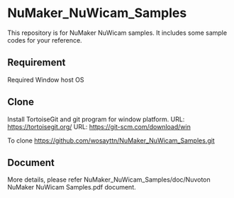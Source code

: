 # NuMaker_NuWicam_Samples

  This repository is for NuMaker NuWicam samples. It includes some sample codes for your reference.

## Requirement

  Required Window host OS

## Clone

Install TortoiseGit and git program for window platform.
URL: https://tortoisegit.org/
URL: https://git-scm.com/download/win 

To clone https://github.com/wosayttn/NuMaker_NuWicam_Samples.git

## Document

More details, please refer NuMaker_NuWicam_Samples/doc/Nuvoton NuMaker NuWicam Samples.pdf document.
